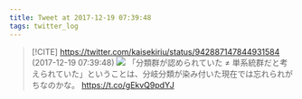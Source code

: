 ```yaml
---
title: Tweet at 2017-12-19 07:39:48
tags: twitter_log
---
```


> [!CITE] https://twitter.com/kaisekiriu/status/942887147844931584 (2017-12-19 07:39:48)
> ![](https://twitter.com/kaisekiriu/status/942887147844931584)
> 「分類群が認められていた ≠ 単系統群だと考えられていた」ということは、分岐分類が染み付いた現在では忘れられがちなのかな。 https://t.co/gEkvQ9pdYJ
